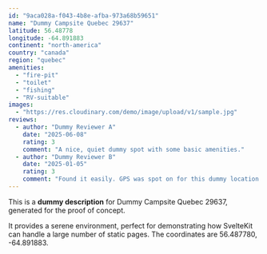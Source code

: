 ```yaml
---
id: "9aca028a-f043-4b8e-afba-973a68b59651"
name: "Dummy Campsite Quebec 29637"
latitude: 56.48778
longitude: -64.891883
continent: "north-america"
country: "canada"
region: "quebec"
amenities:
  - "fire-pit"
  - "toilet"
  - "fishing"
  - "RV-suitable"
images:
  - "https://res.cloudinary.com/demo/image/upload/v1/sample.jpg"
reviews:
  - author: "Dummy Reviewer A"
    date: "2025-06-08"
    rating: 3
    comment: "A nice, quiet dummy spot with some basic amenities."
  - author: "Dummy Reviewer B"
    date: "2025-01-05"
    rating: 3
    comment: "Found it easily. GPS was spot on for this dummy location."
---
```


This is a **dummy description** for Dummy Campsite Quebec 29637, generated for the proof of concept.

It provides a serene environment, perfect for demonstrating how SvelteKit can handle a large number of static pages. The coordinates are 56.487780, -64.891883.
